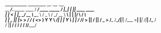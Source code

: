 
___________                        _________                      __  .__    .__                 
\__    ___/__.__.______   ____    /   _____/ ____   _____   _____/  |_|  |__ |__| ____    ____   
  |    | <   |  |\____ \_/ __ \   \_____  \ /  _ \ /     \_/ __ \   __\  |  \|  |/    \  / ___\  
  |    |  \___  ||  |_> >  ___/   /        (  <_> )  Y Y  \  ___/|  | |   Y  \  |   |  \/ /_/  > 
  |____|  / ____||   __/ \___  > /_______  /\____/|__|_|  /\___  >__| |___|  /__|___|  /\___  /  
          \/     |__|        \/          \/             \/     \/          \/        \//_____/   



